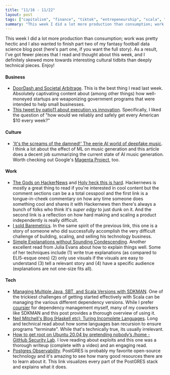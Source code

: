 ```yaml
---
title: "11/16 - 11/22"
layout: post
tags: ["capitalism", "finance", "tiktok", "entrepeneurship", "scala", "haskell", "postgresql", "linux"]
summary: "This week I did a lot more production than consumption; work was pretty hectic and I also wanted to finish part two of my fantasy football data science blog post (here's part one, if you want the full story).  As a result, I've got fewer pieces that I read and thought about this week, and I definitely skewed more towards interesting cultural tidbits than deeply technical pieces.  Enjoy!"
---
```


This week I did a lot more production than consumption; work was pretty hectic and I also wanted to finish part two of my fantasy football data science blog post (here's part one, if you want the full story).  As a result, I've got fewer pieces that I read and thought about this week, and I definitely skewed more towards interesting cultural tidbits than deeply technical pieces.  Enjoy!

#### Business

* [DoorDash and Societal Arbitrage](https://themargins.substack.com/p/doordash-and-societal-arbitrage).  This is the best thing I read last week.  Absolutely captivating content about (among other things) how well-moneyed startups are weaponizing government programs that were intended to help small businesses.
* [This tweet by patio11 about execution vs innovation](https://twitter.com/patio11/status/1328965644528783362?s=20).  Specifically, I liked the question of "how would we reliably and safely get every American $10 every week?"

#### Culture

* ['It's the screams of the damned!' The eerie AI world of deepfake music](https://www.theguardian.com/music/2020/nov/09/deepfake-pop-music-artificial-intelligence-ai-frank-sinatra).  I think a lot about the effect of ML on music generation and this article does a decent job summarizing the current state of AI music generation.  Worth checking out Google's [Magenta Project](https://magenta.tensorflow.org/), too.

#### Work

* [The Gods on HackerNews](https://www.riknieu.com/the-gods-on-hackernews/) and [Holy heck this is hard](https://www.indiehackers.com/post/holy-heck-this-is-hard-8ebe864174).  Hackernews is mostly a great thing to read if you're interested in cool content but the comment sections can be a a total cesspool and the first link is a tongue-in-cheek commentary on how any time someone does something cool and shares it with Hackernews then there's always a bunch of folks who think it's _super edgy_ to just dunk on it.  And the second link is a reflection on how hard making and scaling a product independently is really difficult.  
* [I sold Baremetrics](https://baremetrics.com/blog/i-sold-baremetrics).  In the same spirit of the previous link, this one is a story of someone who did successfully accomplish the very difficult challenge of building, scaling, and selling his technology business.  
* [Simple Explanations without Sounding Condescending](https://jvns.ca/blog/2020/11/15/simple-explanations-without-sounding-condescending/).  Another excellent read from Julia Evans about how to explain things well.  Some of her techniques include (1) write true explanations (as compared to ELI5-esque ones) (2) only use visuals if the visuals are easy to understand (3) tell a relevant story and (4) have a specific audience (explanations are not one-size fits all).

#### Tech

* [Managing Multiple Java, SBT, and Scala Versions with SDKMAN](https://mungingdata.com/java/sdkman-multiple-versions-java-sbt-scala/).  One of the trickiest challenges of getting started effectively with Scala can be managing the various different dependency versions.  While I prefer [coursier](https://github.com/coursier/coursier) for dependency management myself, many of my coworkers like SDKMAN and this post provides a thorough overview of using it.  
* [Neil Mitchell's Blog (Haskell etc): Turing Incomplete Languages](https://neilmitchell.blogspot.com/2020/11/turing-incomplete-languages.html).  Long and technical read about how some languages ban recursion to ensure programs "terminate". While that's technically true, its usually irrelevant.
* [How to get root on Ubuntu 20.04 by pretending nobody’s /home - GitHub Security Lab](https://securitylab.github.com/research/Ubuntu-gdm3-accountsservice-LPE).  I love reading about exploits and this one was a thorough writeup (complete with a video) and an engaging read.
* [Postgres Observability](https://pgstats.dev/).  PostGRES is probably my favorite open-source technology and it's amazing to see how many good resources there are to learn about it.  This link visualizes every part of the PostGRES stack and explains what it does.
